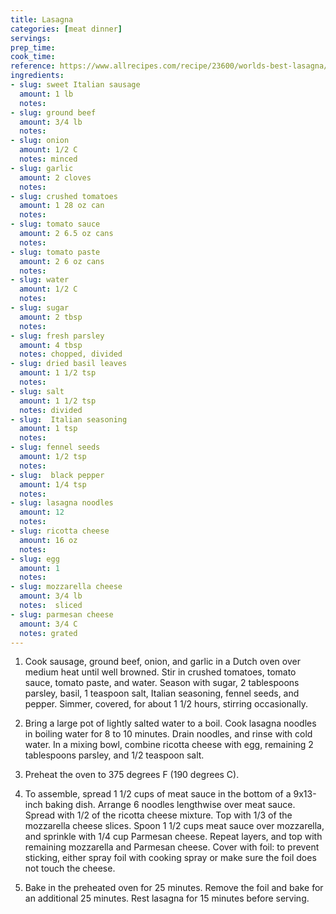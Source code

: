 ```yaml
---
title: Lasagna
categories: [meat dinner]
servings: 
prep_time:
cook_time:
reference: https://www.allrecipes.com/recipe/23600/worlds-best-lasagna/
ingredients:
- slug: sweet Italian sausage
  amount: 1 lb
  notes:
- slug: ground beef
  amount: 3/4 lb
  notes:
- slug: onion
  amount: 1/2 C
  notes: minced
- slug: garlic
  amount: 2 cloves
  notes:
- slug: crushed tomatoes
  amount: 1 28 oz can
  notes:
- slug: tomato sauce
  amount: 2 6.5 oz cans
  notes: 
- slug: tomato paste
  amount: 2 6 oz cans
  notes:
- slug: water
  amount: 1/2 C
  notes:
- slug: sugar
  amount: 2 tbsp
  notes:
- slug: fresh parsley
  amount: 4 tbsp
  notes: chopped, divided
- slug: dried basil leaves
  amount: 1 1/2 tsp
  notes:
- slug: salt
  amount: 1 1/2 tsp
  notes: divided
- slug:  Italian seasoning
  amount: 1 tsp
  notes: 
- slug: fennel seeds
  amount: 1/2 tsp
  notes:
- slug:  black pepper
  amount: 1/4 tsp
  notes:
- slug: lasagna noodles
  amount: 12
  notes:
- slug: ricotta cheese
  amount: 16 oz
  notes:
- slug: egg
  amount: 1
  notes: 
- slug: mozzarella cheese
  amount: 3/4 lb
  notes:  sliced
- slug: parmesan cheese
  amount: 3/4 C
  notes: grated
---
```


1. Cook sausage, ground beef, onion, and garlic in a Dutch oven over medium heat until well browned. Stir in crushed tomatoes, tomato sauce, tomato paste, and water. Season with sugar, 2 tablespoons parsley, basil, 1 teaspoon salt, Italian seasoning, fennel seeds, and pepper. Simmer, covered, for about 1 1/2 hours, stirring occasionally.

2. Bring a large pot of lightly salted water to a boil. Cook lasagna noodles in boiling water for 8 to 10 minutes. Drain noodles, and rinse with cold water. In a mixing bowl, combine ricotta cheese with egg, remaining 2 tablespoons parsley, and 1/2 teaspoon salt.

3. Preheat the oven to 375 degrees F (190 degrees C).

4. To assemble, spread 1 1/2 cups of meat sauce in the bottom of a 9x13-inch baking dish. Arrange 6 noodles lengthwise over meat sauce. Spread with 1/2 of the ricotta cheese mixture. Top with 1/3 of the mozzarella cheese slices. Spoon 1 1/2 cups meat sauce over mozzarella, and sprinkle with 1/4 cup Parmesan cheese. Repeat layers, and top with remaining mozzarella and Parmesan cheese. Cover with foil: to prevent sticking, either spray foil with cooking spray or make sure the foil does not touch the cheese.

5. Bake in the preheated oven for 25 minutes. Remove the foil and bake for an additional 25 minutes. Rest lasagna for 15 minutes before serving.
